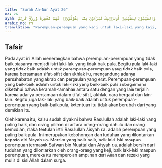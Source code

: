 ```yaml
---
title: "Surah An-Nur Ayat 26"
no: 26
ayah: اَلْخَبِيْثٰتُ لِلْخَبِيْثِيْنَ وَالْخَبِيْثُوْنَ لِلْخَبِيْثٰتِۚ وَالطَّيِّبٰتُ لِلطَّيِّبِيْنَ وَالطَّيِّبُوْنَ لِلطَّيِّبٰتِۚ اُولٰۤىِٕكَ مُبَرَّءُوْنَ مِمَّا يَقُوْلُوْنَۗ  لَهُمْ مَّغْفِرَةٌ وَّرِزْقٌ كَرِيْمٌ ࣖ
arabic_no: ٢٦
translation: "Perempuan-perempuan yang keji untuk laki-laki yang keji, dan laki-laki yang keji untuk perempuan-perempuan yang keji (pula), sedangkan perempuan-perempuan yang baik untuk laki-laki yang baik dan laki-laki yang baik untuk perempuan-perempuan yang baik (pula). Mereka itu bersih dari apa yang dituduhkan orang. Mereka memperoleh ampunan dan rezeki yang mulia (surga)."
---
```


## Tafsir

Pada ayat ini Allah menerangkan bahwa perempuan-perempuan yang tidak baik biasanya menjadi istri laki-laki yang tidak baik pula. Begitu pula laki-laki yang tidak baik adalah untuk perempuan-perempuan yang tidak baik pula, karena bersamaan sifat-sifat dan akhlak itu, mengandung adanya persahabatan yang akrab dan pergaulan yang erat. Perempuan-perempuan yang baik-baik adalah untuk laki-laki yang baik-baik pula sebagaimana diketahui bahwa keramah-tamahan antara satu dengan yang lain terjalin karena adanya persamaan dalam sifat-sifat, akhlak, cara bergaul dan lain-lain. Begitu juga laki-laki yang baik-baik adalah untuk perempuan-perempuan yang baik-baik pula, ketentuan itu tidak akan berubah dari yang demikian itu. 

Oleh karena itu, kalau sudah diyakini bahwa Rasulullah adalah laki-laki yang paling baik, dan orang pilihan di antara orang-orang dahulu dan orang kemudian, maka tentulah istri Rasulullah Aisyah r.a. adalah perempuan yang paling baik pula. Ini merupakan kebohongan dan tuduhan yang dilontarkan kepada diri Aisyah r.a. Mereka yang baik-baik, baik laki-laki maupun perempuan termasuk Safwan bin Muattal dan Aisyah r.a. adalah bersih dari tuduhan yang dilontarkan oleh orang-orang yang keji, baik laki-laki maupun perempuan, mereka itu memperoleh ampunan dari Allah dan rezeki yang mulia di sisi Allah dalam surga.
